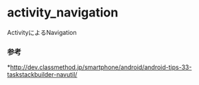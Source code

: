 activity_navigation
==========
ActivityによるNavigation

### 参考
*http://dev.classmethod.jp/smartphone/android/android-tips-33-taskstackbuilder-navutil/
